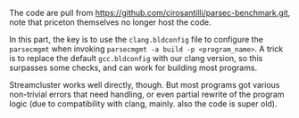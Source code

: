 The code are pull from https://github.com/cirosantilli/parsec-benchmark.git, note that priceton themselves no longer host the code.

In this part, the key is to use the `clang.bldconfig` file to configure the `parsecmgmt` when invoking `parsecmgmt -a build -p <program_name>`. A trick is to replace the default `gcc.bldconfig` with our clang version, so this surpasses some checks, and can work for building most programs.

Streamcluster works well directly, though. But most programs got various non-trivial errors that need handling, or even partial rewrite of the program logic (due to compatibility with clang, mainly. also the code is super old).